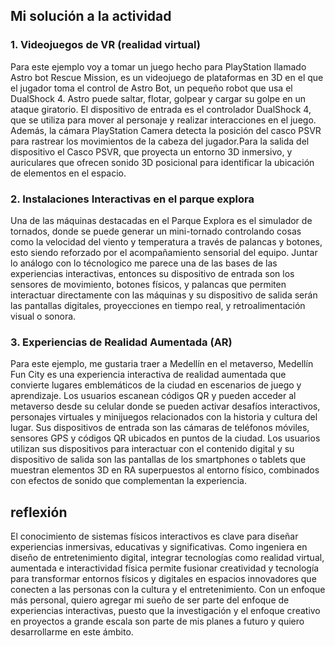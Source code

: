 ## Mi solución a la actividad 

### 1. Videojuegos de VR (realidad virtual)  
Para este ejemplo voy a tomar un juego hecho para PlayStation llamado Astro bot Rescue Mission, es un videojuego de plataformas en 3D en el que el jugador toma el control de Astro Bot, un pequeño robot que usa el DualShock 4. Astro puede saltar, flotar, golpear y cargar su golpe en un ataque giratorio. El dispositivo de entrada es el controlador DualShock 4, que se utiliza para mover al personaje y realizar interacciones en el juego. Además, la cámara PlayStation Camera detecta la posición del casco PSVR para rastrear los movimientos de la cabeza del jugador.Para la salida del dispositivo el Casco PSVR, que proyecta un entorno 3D inmersivo, y auriculares que ofrecen sonido 3D posicional para identificar la ubicación de elementos en el espacio.  

### 2. Instalaciones Interactivas en el parque explora
Una de las máquinas destacadas en el Parque Explora es el simulador de tornados, donde se puede generar un mini-tornado controlando cosas como la velocidad del viento y temperatura a través de palancas y botones, esto siendo reforzado por el acompañamiento sensorial del equipo. Juntar lo análogo con lo técnologico me parece una de las bases de las experiencias interactivas, entonces su dispositivo de entrada son los sensores de movimiento, botones físicos, y palancas que permiten interactuar directamente con las máquinas y su dispositivo de salida serán las pantallas digitales, proyecciones en tiempo real, y retroalimentación visual o sonora.  

### 3. Experiencias de Realidad Aumentada (AR)
Para este ejemplo, me gustaria traer a Medellín en el metaverso, Medellín Fun City es una experiencia interactiva de realidad aumentada que convierte lugares emblemáticos de la ciudad en escenarios de juego y aprendizaje. Los usuarios escanean códigos QR y pueden acceder al metaverso desde su celular donde se pueden activar desafíos interactivos, personajes virtuales y minijuegos relacionados con la historia y cultura del lugar. Sus dispositivos de entrada son las cámaras de teléfonos móviles, sensores GPS y códigos QR ubicados en puntos de la ciudad. Los usuarios utilizan sus dispositivos para interactuar con el contenido digital y su dispositivo de salida son las pantallas de los smartphones o tablets que muestran elementos 3D en RA superpuestos al entorno físico, combinados con efectos de sonido que complementan la experiencia.  

## reflexión
El conocimiento de sistemas físicos interactivos es clave para diseñar experiencias inmersivas, educativas y significativas. Como ingeniera en diseño de entretenimiento digital, integrar tecnologías como realidad virtual, aumentada e interactividad física permite fusionar creatividad y tecnología para transformar entornos físicos y digitales en espacios innovadores que conecten a las personas con la cultura y el entretenimiento. Con un enfoque más personal, quiero agregar mi sueño de ser parte del enfoque de experiencias interactivas, puesto que la investigación y el enfoque creativo en proyectos a grande escala son parte de mis planes a futuro y quiero desarrollarme en este ámbito.  
